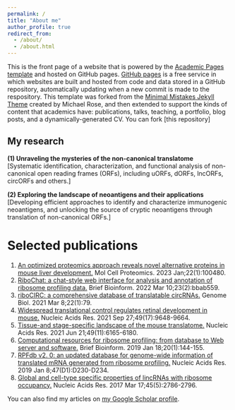 ```yaml
---
permalink: /
title: "About me"
author_profile: true
redirect_from: 
  - /about/
  - /about.html
---
```


This is the front page of a website that is powered by the [Academic Pages template](https://github.com/academicpages/academicpages.github.io) and hosted on GitHub pages. [GitHub pages](https://pages.github.com) is a free service in which websites are built and hosted from code and data stored in a GitHub repository, automatically updating when a new commit is made to the respository. This template was forked from the [Minimal Mistakes Jekyll Theme](https://mmistakes.github.io/minimal-mistakes/) created by Michael Rose, and then extended to support the kinds of content that academics have: publications, talks, teaching, a portfolio, blog posts, and a dynamically-generated CV. You can fork [this repository]

My research 
------
**(1) Unraveling the mysteries of the non-canonical translatome**<br/>
[Systematic identification, characterization, and functional analysis of non-canonical open reading frames (ORFs), including uORFs, dORFs, lncORFs, circORFs and others.]

**(2) Exploring the landscape of neoantigens and their applications**<br/>
[Developing efficient approaches to identify and characterize immunogenic neoantigens, and unlocking the source of cryptic neoantigens through translation of non-canonical ORFs.]

Selected publications
======
1. [An optimized proteomics approach reveals novel alternative proteins in mouse liver development.](https://pubmed.ncbi.nlm.nih.gov/36494044/) Mol Cell Proteomics. 2023 Jan;22(1):100480.
1. [RiboChat: a chat-style web interface for analysis and annotation of ribosome profiling data.](https://pubmed.ncbi.nlm.nih.gov/35043169/) Brief Bioinform. 2022 Mar 10;23(2):bbab559.
1. [riboCIRC: a comprehensive database of translatable circRNAs.](https://pubmed.ncbi.nlm.nih.gov/33685493/) Genome Biol. 2021 Mar 8;22(1):79.
1. [Widespread translational control regulates retinal development in mouse.](https://pubmed.ncbi.nlm.nih.gov/34469513/) Nucleic Acids Res. 2021 Sep 27;49(17):9648-9664.
1. [Tissue-and stage-specific landscape of the mouse translatome.](https://pubmed.ncbi.nlm.nih.gov/34107020/) Nucleic Acids Res. 2021 Jun 21;49(11):6165-6180.
1. [Computational resources for ribosome profiling: from database to Web server and software.](https://pubmed.ncbi.nlm.nih.gov/28968766/) Brief Bioinform. 2019 Jan 18;20(1):144-155.
1. [RPFdb v2. 0: an updated database for genome-wide information of translated mRNA generated from ribosome profiling.](https://pubmed.ncbi.nlm.nih.gov/30335166/) Nucleic Acids Res. 2019 Jan 8;47(D1):D230-D234.
1. [Global and cell-type specific properties of lincRNAs with ribosome occupancy.](https://pubmed.ncbi.nlm.nih.gov/27738133/) Nucleic Acids Res. 2017 Mar 17;45(5):2786-2796.   

  <div class="wordwrap">You can also find my articles on <a href="{{site.author.googlescholar}}">my Google Scholar profile</a>.</div>
